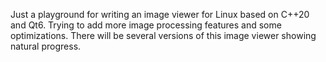 Just a playground for writing an image viewer for Linux based on C++20 and Qt6.
Trying to add more image processing features and some optimizations. There will
be several versions of this image viewer showing natural progress.
